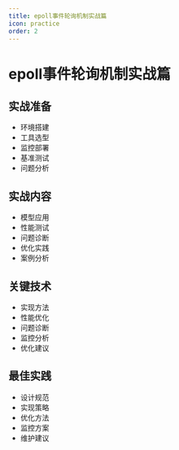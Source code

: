 ```yaml
---
title: epoll事件轮询机制实战篇
icon: practice
order: 2
---
```


# epoll事件轮询机制实战篇

## 实战准备
- 环境搭建
- 工具选型
- 监控部署
- 基准测试
- 问题分析

## 实战内容
- 模型应用
- 性能测试
- 问题诊断
- 优化实践
- 案例分析

## 关键技术
- 实现方法
- 性能优化
- 问题诊断
- 监控分析
- 优化建议

## 最佳实践
- 设计规范
- 实现策略
- 优化方法
- 监控方案
- 维护建议
